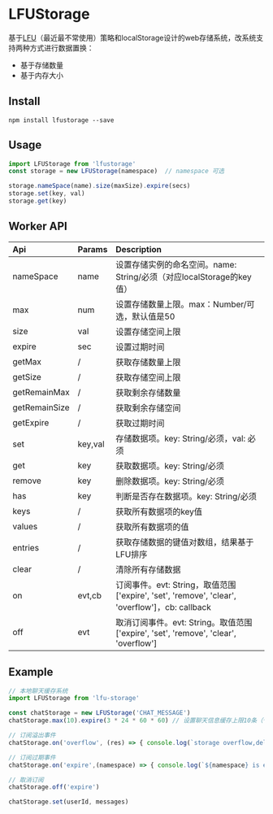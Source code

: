 # LFUStorage

基于[LFU](https://en.wikipedia.org/wiki/LFU)（最近最不常使用）策略和localStorage设计的web存储系统，改系统支持两种方式进行数据置换：
- 基于存储数量
- 基于内存大小

## Install
```shell
npm install lfustorage --save
```

## Usage
```javascript
import LFUStorage from 'lfustorage'
const storage = new LFUStorage(namespace)  // namespace 可选

storage.nameSpace(name).size(maxSize).expire(secs)
storage.set(key, val)
storage.get(key)
```

## Worker API
|Api|Params|Description|
| :-----| :---- | :---- |
|nameSpace|name|设置存储实例的命名空间。name: String/必须（对应localStorage的key值）|
|max|num|设置存储数量上限。max：Number/可选，默认值是50|
|size|val|设置存储空间上限|val: Number/非必须，默认值是4MB|
|expire|sec|设置过期时间|sec: Number/非必须。默认值7days|
|getMax|/|获取存储数量上限|
|getSize|/|获取存储空间上限|
|getRemainMax|/|获取剩余存储数量|
|getRemainSize|/|获取剩余存储空间|
|getExpire|/|获取过期时间|
|set|key,val|存储数据项。key: String/必须，val: 必须|
|get|key|获取数据项。key: String/必须|
|remove|key|删除数据项。key: String/必须|
|has|key|判断是否存在数据项。key: String/必须|
|keys|/|获取所有数据项的key值|
|values|/|获取所有数据项的值|
|entries|/|获取存储数据的键值对数组，结果基于LFU排序|
|clear|/|清除所有存储数据|
|on|evt,cb|订阅事件。evt: String，取值范围['expire', 'set', 'remove', 'clear', 'overflow']，cb: callback|
|off|evt|取消订阅事件。evt: String。取值范围['expire', 'set', 'remove', 'clear', 'overflow']|
## Example
```javascript
// 本地聊天缓存系统
import LFUStorage from 'lfu-storage'

const chatStorage = new LFUStorage('CHAT_MESSAGE')
chatStorage.max(10).expire(3 * 24 * 60 * 60) // 设置聊天信息缓存上限10条（个用户）3天后过期

// 订阅溢出事件
chatStorage.on('overflow', (res) => { console.log(`storage overflow,delete keys: ${res}`) })

// 订阅过期事件
chatStorage.on('expire',(namespace) => { console.log(`${namespace} is expired`) })

// 取消订阅
chatStorage.off('expire')

chatStorage.set(userId, messages)
```
